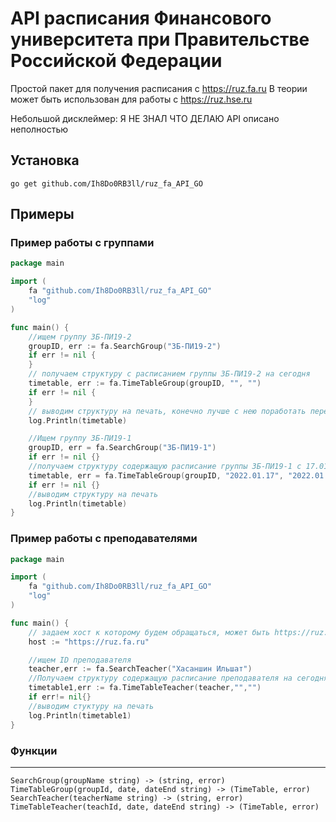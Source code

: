 # API расписания Финансового университета при Правительстве Российской Федерации


Простой пакет для получения расписания с https://ruz.fa.ru
В теории может быть использован для работы с https://ruz.hse.ru

Небольшой дисклеймер: Я НЕ ЗНАЛ ЧТО ДЕЛАЮ
API описано неполностью 
## Установка

`
go get github.com/Ih8Do0RB3ll/ruz_fa_API_GO
`
## Примеры


### Пример работы с группами

```go
package main

import (
	fa "github.com/Ih8Do0RB3ll/ruz_fa_API_GO"
	"log"
)

func main() {
	//ищем группу ЗБ-ПИ19-2
	groupID, err := fa.SearchGroup("ЗБ-ПИ19-2")
	if err != nil {
	}
	// получаем структуру с расписанием группы ЗБ-ПИ19-2 на сегодня
	timetable, err := fa.TimeTableGroup(groupID, "", "")
	if err != nil {
	}
	// выводим структуру на печать, конечно лучше с нею поработать перед выводом ¯\_(ツ)_/¯ 
	log.Println(timetable)

	//Ищем группу ЗБ-ПИ19-1
	groupID, err = fa.SearchGroup("ЗБ-ПИ19-1")
	if err != nil {}
	//получаем структуру содержащую расписание группы ЗБ-ПИ19-1 с 17.01.2022 ро 23.01.2022
	timetable, err = fa.TimeTableGroup(groupID, "2022.01.17", "2022.01.23")
	if err != nil {}
    //выводим структуру на печать
	log.Println(timetable)
}
```
### Пример работы с преподавателями
```go
package main

import (
	fa "github.com/Ih8Do0RB3ll/ruz_fa_API_GO"
	"log"
)

func main() {
	// задаем хост к которому будем обращаться, может быть https://ruz.fa.ru либо https://ruz.hse.ru
	host := "https://ruz.fa.ru"

	//ищем ID преподавателя
	teacher,err := fa.SearchTeacher("Хасаншин Ильшат")
	//Получаем структуру содержащую расписание преподавателя на сегодня
	timetable1,err := fa.TimeTableTeacher(teacher,"","")
	if err!= nil{}
	//выводим стуктуру на печать
	log.Println(timetable1)
}
```
### Функции
___
```
SearchGroup(groupName string) -> (string, error)
TimeTableGroup(groupId, date, dateEnd string) -> (TimeTable, error)
SearchTeacher(teacherName string) -> (string, error)
TimeTableTeacher(teachId, date, dateEnd string) -> (TimeTable, error)
```